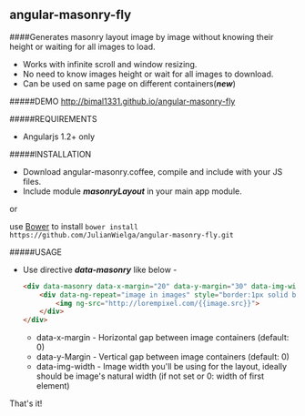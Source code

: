 angular-masonry-fly
-------------------
####Generates masonry layout image by image without knowing their height or waiting for all images to load.

+ Works with infinite scroll and window resizing.
+ No need to know images height or wait for all images to download.
+ Can be used on same page on different containers(***new***)

#####DEMO
http://bimal1331.github.io/angular-masonry-fly

#####REQUIREMENTS
+ Angularjs 1.2+ only

#####INSTALLATION
+ Download angular-masonry.coffee, compile and include with your JS files.
+ Include module ***masonryLayout*** in your main app module.

or

use [Bower](http://bower.io/) to install `bower install https://github.com/JulianWielga/angular-masonry-fly.git`

#####USAGE

+ Use directive ***data-masonry*** like below -

	```html
	<div data-masonry data-x-margin="20" data-y-margin="30" data-img-width="250" style="margin:3% 2% 0 2%; padding: 			20px 1% 0; border:1px solid black; width:43%; float:left;">
		<div data-ng-repeat="image in images" style="border:1px solid black; border-radius:5px; padding:1px;">
			<img ng-src="http://lorempixel.com/{{image.src}}">
		</div>
	</div>
	```
	+ data-x-margin - Horizontal gap between image containers (default: 0)
	+ data-y-Margin - Vertical gap between image containers (default: 0)
	+ data-img-width - Image width you'll be using for the layout, ideally should be image's natural width (if not set or 0: width of first element)

That's it!
